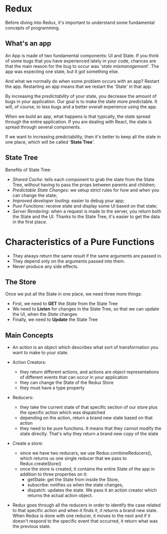 # Redux

Before diving into Redux, it's important to understand some fundamental concepts of programming.


## What's an app

An App is made of two fundamental components: UI and State.
If you think of some bugs that you have experienced lately in your code, chances are that the main reason for the bug to occur was '*state mismanagement*'.
The app was expecting one state, but it got something else.

And what we normally do when some problem occurs with an app? Restart the app.
Restarting an app means that we restart the 'State' in that app.

By increasing the *predictability* of your state, you decrease the amount of bugs in your application.
Our goal is to make the state more predictable. It will, of course, to less bugs and a better overall experience using the app.

When we build an app, what happens is that typically, the state spread through the entire application.
If you are dealing with React, the state is spread through several components.

If we want to increasing predictability, then it's better to keep all the state in one place, which will be called '**State Tree**'.


## State Tree

Benefits of State Tree:
- *Shared Cache*: tells each component to grab the state from the State Tree, without having to pass the props between parents and children;
- *Predictable State Changes*: we setup strict rules for how and when you can change the state;
- *Improved developer tooling*: easier to debug your app;
- *Pure Functions*: receive state and display some UI based on that state;
- *Server Rendering*: when a request is made to the server, you return both the State and the UI. Thanks to the State Tree, it's easier to get the data in the first place.


# Characteristics of a Pure Functions
- They always return the same result if the same arguments are passed in.
- They depend only on the arguments passed into them.
- Never produce any side effects.


## The Store

Once we put all the State in one place, we need three more things:
* First, we need to **GET** the *State* from the State Tree
* We need to **Listen** for changes in the State Tree, so that we can update the UI, when the *State* changes
* Finally, we need to **Update** the State Tree


## Main Concepts

* An action is an object which describes what sort of transformation you want to make to your state.

* Action Creators: 
  - they return different actions, and actions are object representations of different events that can occur in your application
  - they can change the State of the Redux Store
  - they must have a type property

* Reducers: 
  - they take the current state of that specific section of our store plus the specific action which was dispatched
  - depending on the action, return a brand new state based on that action
  - they need to be pure functions. It means that they cannot modify the state directly. That's why they return a brand new copy of the state

* Create a store:
  - since we have two reducers, we use Redux.combineReducers(), which returns us one single reducer that we pass to Redux.createStore()
  - once the store is created, it contains the entire State of the app in addition to three properties on it:
    - getState: get the State from inside the Store,
    - subscribe: notifies us when the state changes,
    - dispatch: updates the state. We pass it an action creator which returns the actual action object.

* Redux goes through all the reducers in order to identify the case related to that specific action and when it finds it, it returns a brand new state. When Redux is done with one reducer, it moves to the next and if it doesn't respond to the specific event that occurred, it return what was the previous state.



<!-- 
Object.assign({}, todo, { complete: !todo.complete }))
* creates brand new object
* merge all the properties of todo into that new object
* instead of using the default complete, change it to its opposite 
-->